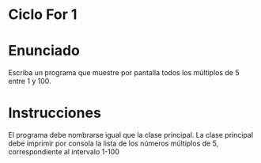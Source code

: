 # Ciclo For 1
# Enunciado
Escriba un programa que muestre por pantalla todos los múltiplos de 5 entre 1 y 100.

# Instrucciones
El programa debe nombrarse igual que la clase principal. La clase principal debe imprimir por consola la lista de los números múltiplos de 5, correspondiente al intervalo 1-100